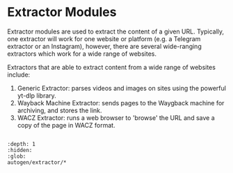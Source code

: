 # Extractor Modules

Extractor modules are used to extract the content of a given URL. Typically, one extractor will work for one website or platform (e.g. a Telegram extractor or an Instagram), however, there are several wide-ranging extractors which work for a wide range of websites.

Extractors that are able to extract content from a wide range of websites include:
1. Generic Extractor: parses videos and images on sites using the powerful yt-dlp library.
2. Wayback Machine Extractor: sends pages to the Waygback machine for archiving, and stores the link.
3. WACZ Extractor: runs a web browser to 'browse' the URL and save a copy of the page in WACZ format. 

```{include} autogen/extractor.md
```

```{toctree}
:depth: 1
:hidden:
:glob:
autogen/extractor/*
```